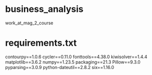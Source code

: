 # business_analysis
work_at_mag_2_course

# requirements.txt

contourpy==1.0.6
cycler==0.11.0
fonttools==4.38.0
kiwisolver==1.4.4
matplotlib==3.6.2
numpy==1.23.5
packaging==21.3
Pillow==9.3.0
pyparsing==3.0.9
python-dateutil==2.8.2
six==1.16.0
